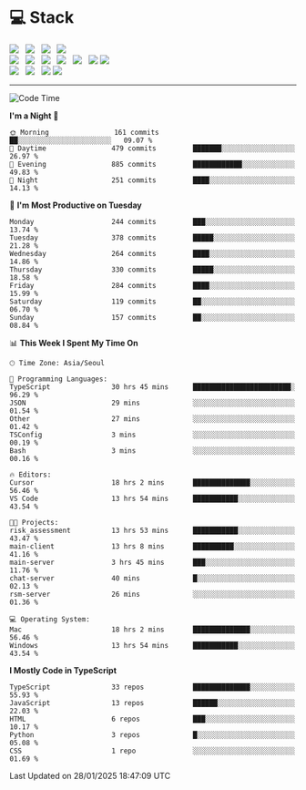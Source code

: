 <h1>💻 Stack</h1>
<div>
 <!-- badge : https://shields.io/ -->
 <!-- icon : https://simpleicons.org/?q=Get -->
 <img src="https://img.shields.io/badge/HTML5-e74c3c?style=flat-square&logo=HTML5&logoColor=white"/> &nbsp 
 <img src="https://img.shields.io/badge/CSS3-0A84FF?style=flat-square&logo=CSS3&logoColor=white"/> &nbsp 
 <img src="https://img.shields.io/badge/JavaScript-FFCD11?style=flat-square&logo=JavaScript&logoColor=white"/> &nbsp 
 <img src="https://img.shields.io/badge/TypeScript-3075C0?style=flat-square&logo=TypeScript&logoColor=white"/>
 <br/>
 <img src="https://img.shields.io/badge/Next-000000?style=flat-square&logo=nextdotjs&logoColor=white"/> &nbsp 
 <img src="https://img.shields.io/badge/React-00BCF6?style=flat-square&logo=React&logoColor=white"/> &nbsp 
 <img src="https://img.shields.io/badge/Redux-764ABC?style=flat-square&logo=Redux&logoColor=white"/> &nbsp
 <img src="https://img.shields.io/badge/Recoil-3578E5?style=flat-square&logo=recoil&logoColor=white"/> &nbsp
 <img src="https://img.shields.io/badge/React-Query-FF4154?style=flat-square&logo=reactquery&logoColor=white"/> &nbsp 
 <img src="https://img.shields.io/badge/styled%2Dcomponents-DB7093?style=flat-square&logo=styled%2Dcomponents&logoColor=white"/>
 <img src="https://img.shields.io/badge/CSS Modules-000000?style=flat-square&logo=CSS Modules&logoColor=white"/> &nbsp 
 <br/>
 <img src="https://img.shields.io/badge/Node-339933?style=flat-square&logo=Node.js&logoColor=white"/> &nbsp 
 <img src="https://img.shields.io/badge/Express-000000?style=flat-square&logo=Express&logoColor=white"/> &nbsp 
 <img src="https://img.shields.io/badge/MongoDB-47A248?style=flat-square&logo=MongoDB&logoColor=white"/>
 <img src="https://img.shields.io/badge/MariaDB-003545?style=flat-square&logo=mariadb&logoColor=white"/>
</div>

<hr>

<!--START_SECTION:waka-->
![Code Time](http://img.shields.io/badge/Code%20Time-2%2C008%20hrs%2035%20mins-blue)

**I'm a Night 🦉** 

```text
🌞 Morning                161 commits         ██░░░░░░░░░░░░░░░░░░░░░░░   09.07 % 
🌆 Daytime                479 commits         ███████░░░░░░░░░░░░░░░░░░   26.97 % 
🌃 Evening                885 commits         ████████████░░░░░░░░░░░░░   49.83 % 
🌙 Night                  251 commits         ████░░░░░░░░░░░░░░░░░░░░░   14.13 % 
```
📅 **I'm Most Productive on Tuesday** 

```text
Monday                   244 commits         ███░░░░░░░░░░░░░░░░░░░░░░   13.74 % 
Tuesday                  378 commits         █████░░░░░░░░░░░░░░░░░░░░   21.28 % 
Wednesday                264 commits         ████░░░░░░░░░░░░░░░░░░░░░   14.86 % 
Thursday                 330 commits         █████░░░░░░░░░░░░░░░░░░░░   18.58 % 
Friday                   284 commits         ████░░░░░░░░░░░░░░░░░░░░░   15.99 % 
Saturday                 119 commits         ██░░░░░░░░░░░░░░░░░░░░░░░   06.70 % 
Sunday                   157 commits         ██░░░░░░░░░░░░░░░░░░░░░░░   08.84 % 
```


📊 **This Week I Spent My Time On** 

```text
🕑︎ Time Zone: Asia/Seoul

💬 Programming Languages: 
TypeScript               30 hrs 45 mins      ████████████████████████░   96.29 % 
JSON                     29 mins             ░░░░░░░░░░░░░░░░░░░░░░░░░   01.54 % 
Other                    27 mins             ░░░░░░░░░░░░░░░░░░░░░░░░░   01.42 % 
TSConfig                 3 mins              ░░░░░░░░░░░░░░░░░░░░░░░░░   00.19 % 
Bash                     3 mins              ░░░░░░░░░░░░░░░░░░░░░░░░░   00.16 % 

🔥 Editors: 
Cursor                   18 hrs 2 mins       ██████████████░░░░░░░░░░░   56.46 % 
VS Code                  13 hrs 54 mins      ███████████░░░░░░░░░░░░░░   43.54 % 

🐱‍💻 Projects: 
risk_assessment          13 hrs 53 mins      ███████████░░░░░░░░░░░░░░   43.47 % 
main-client              13 hrs 8 mins       ██████████░░░░░░░░░░░░░░░   41.16 % 
main-server              3 hrs 45 mins       ███░░░░░░░░░░░░░░░░░░░░░░   11.76 % 
chat-server              40 mins             █░░░░░░░░░░░░░░░░░░░░░░░░   02.13 % 
rsm-server               26 mins             ░░░░░░░░░░░░░░░░░░░░░░░░░   01.36 % 

💻 Operating System: 
Mac                      18 hrs 2 mins       ██████████████░░░░░░░░░░░   56.46 % 
Windows                  13 hrs 54 mins      ███████████░░░░░░░░░░░░░░   43.54 % 
```

**I Mostly Code in TypeScript** 

```text
TypeScript               33 repos            ██████████████░░░░░░░░░░░   55.93 % 
JavaScript               13 repos            ██████░░░░░░░░░░░░░░░░░░░   22.03 % 
HTML                     6 repos             ███░░░░░░░░░░░░░░░░░░░░░░   10.17 % 
Python                   3 repos             █░░░░░░░░░░░░░░░░░░░░░░░░   05.08 % 
CSS                      1 repo              ░░░░░░░░░░░░░░░░░░░░░░░░░   01.69 % 
```




 Last Updated on 28/01/2025 18:47:09 UTC
<!--END_SECTION:waka-->
